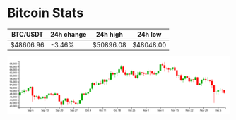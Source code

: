 # Bitcoin Stats

BTC/USDT|24h change|24h high|24h low|
|---|---|---|---|
|$48606.96|-3.46%|$50896.08|$48048.00|

<img src="./chart.svg">
